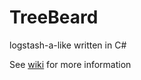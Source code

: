 TreeBeard
============

logstash-a-like written in C#

See [wiki](https://github.com/csuzw/TreeBeard/wiki) for more information
